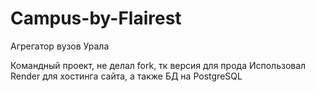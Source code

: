 # Campus-by-Flairest
Агрегатор вузов Урала

Командный проект, не делал fork, тк версия для прода 
Использовал Render для хостинга сайта, а также БД на PostgreSQL 
